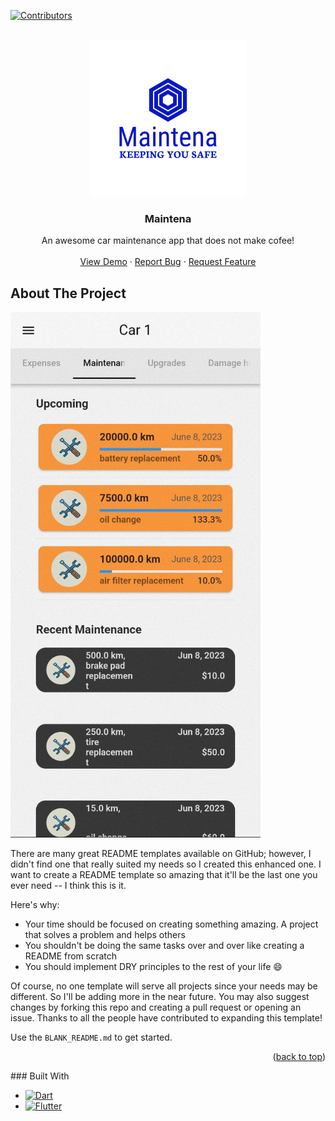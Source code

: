 [![Contributors](https://img.shields.io/github/contributors/basilis0606/MainTena)](https://github.com/basilis0606/MainTena/graphs/contributors)

<!-- PROJECT LOGO -->
<br />
<div align="center">
  <a href="https://github.com/basilis0606/MainTena/">
    <img src="brand/png/logo-no-background.png" alt="Logo" width="250" height="250">
  </a>

  <h3 align="center">Maintena</h3>

  <p align="center">
    An awesome car maintenance app that does not make cofee!
    <br />
<!--     <a href="https://github.com/othneildrew/Best-README-Template"><strong>Explore the docs »</strong></a>
    <br /> -->
    <br />
    <a href="https://github.com/basilis0606/MainTena/">View Demo</a>
    ·
    <a href="https://github.com/basilis0606/MainTena//issues">Report Bug</a>
    ·
    <a href="https://github.com/basilis0606/MainTena//issues">Request Feature</a>
  </p>
</div>

<!-- ABOUT THE PROJECT -->
## About The Project

<a href="https://example.com">
  <img src="docs/Project-description/assets/Screenshots\IMG_20230608_191847.jpg" alt="Product Name Screen Shot" style="max-width:400px;">
</a>


There are many great README templates available on GitHub; however, I didn't find one that really suited my needs so I created this enhanced one. I want to create a README template so amazing that it'll be the last one you ever need -- I think this is it.

Here's why:
* Your time should be focused on creating something amazing. A project that solves a problem and helps others
* You shouldn't be doing the same tasks over and over like creating a README from scratch
* You should implement DRY principles to the rest of your life :smile:

Of course, no one template will serve all projects since your needs may be different. So I'll be adding more in the near future. You may also suggest changes by forking this repo and creating a pull request or opening an issue. Thanks to all the people have contributed to expanding this template!

Use the `BLANK_README.md` to get started.

<p align="right">(<a href="#readme-top">back to top</a>)</p>
### Built With

* [![Dart][Dart-ico]][Dart-url]
* [![Flutter][Flutter-ico]][Flutter-url]


<!-- MARKDOWN LINKS & IMAGES -->
<!-- https://www.markdownguide.org/basic-syntax/#reference-style-links -->
[Flutter-url]: https://flutter.dev/
[Flutter-ico]: https://img.shields.io/badge/Flutter-%2302569B.svg?style=for-the-badge&logo=Flutter&logoColor=white
[Dart-ico]: https://img.shields.io/badge/dart-%230175C2.svg?style=for-the-badge&logo=dart&logoColor=white
[Dart-url]: https://dart.dev/
[product-screenshot]: docs/Project-description/assets/Screenshots\IMG_20230608_191847.jpg